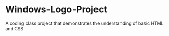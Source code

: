 # Windows-Logo-Project
A coding class project that demonstrates the understanding of basic HTML and CSS
